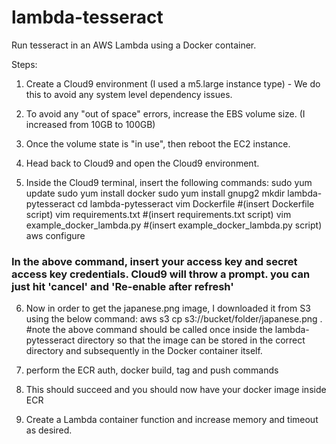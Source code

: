 # lambda-tesseract

Run tesseract in an AWS Lambda using a Docker container. 

Steps:
1. Create a Cloud9 environment (I used a m5.large instance type) - We do this to avoid any system level dependency issues. 
2. To avoid any "out of space" errors, increase the EBS volume size. (I increased from 10GB to 100GB)
3. Once the volume state is "in use", then reboot the EC2 instance.
4. Head back to Cloud9 and open the Cloud9 environment.

5. Inside the Cloud9 terminal, insert the following commands:
sudo yum update
sudo yum install docker
sudo yum install gnupg2 
mkdir lambda-pytesseract
cd lambda-pytesseract
vim Dockerfile
#(insert Dockerfile script)
vim requirements.txt
#(insert requirements.txt script)
vim example_docker_lambda.py
#(insert example_docker_lambda.py script)
aws configure 
### In the above command, insert your access key and secret access key credentials. Cloud9 will throw a prompt. you can just hit 'cancel' and 'Re-enable after refresh'

6. Now in order to get the japanese.png image, I downloaded it from S3 using the below command:
aws s3 cp s3://bucket/folder/japanese.png .
#note the above command should be called once inside the lambda-pytesseract directory so that the image can be stored in the correct directory and subsequently in the Docker container itself.

7. perform the ECR auth, docker build, tag and push commands 

8. This should succeed and you should now have your docker image inside ECR 

9. Create a Lambda container function and increase memory and timeout as desired. 
